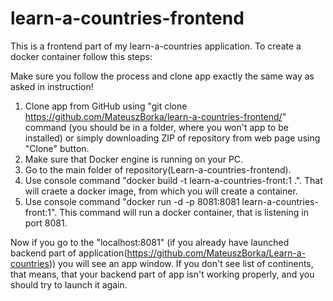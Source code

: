# learn-a-countries-frontend

This is a frontend part of my learn-a-countries application. To create a docker container follow this steps:

Make sure you follow the process and clone app exactly the same way as asked in instruction!

1) Clone app from GitHub using "git clone https://github.com/MateuszBorka/learn-a-countries-frontend/" command (you should be in a folder, where you won't app to be installed) or simply downloading ZIP of repository from web page using "Clone" button.
2) Make sure that Docker engine is running on your PC.
3) Go to the main folder of repository(Learn-a-countries-frontend).
4) Use console command "docker build -t learn-a-countries-front:1 .". That will craete a docker image, from which you will create a container.
5) Use console command "docker run -d -p 8081:8081 learn-a-countries-front:1". This command will run a docker container, that is listening in port 8081.

Now if you go to the "localhost:8081" (if you already have launched backend part of application(https://github.com/MateuszBorka/Learn-a-countries)) you will see an app window. If you don't see list of continents, that means, that your backend part of app isn't working properly, and you should try to launch it again.



